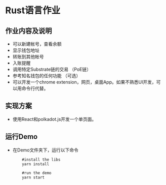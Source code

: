 # Rust语言作业

## 作业内容及说明

- 可以新建帐号，查看余额
- 显示钱包地址
- 转账到其他帐号
- 入账提醒
- 调用特定Substrate链的交易 （PoE链）
- 参考知名钱包的任何功能 （可选）
- 可以开发一个chrome extension，网页，桌面App。如果不熟悉UI开发，可以用命令行代替。

## 实现方案

- 使用React和polkadot.js开发一个单页面。

## 运行Demo

- 在Demo文件夹下，运行以下命令

    ```SHELL
        #install the libs
        yarn install

        #run the demo
        yarn start
    ```